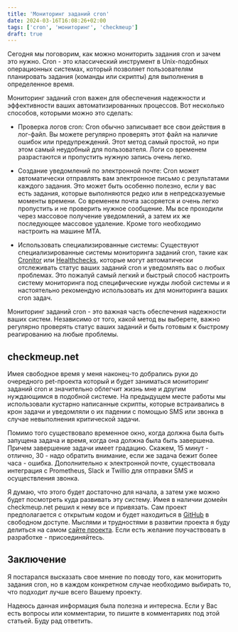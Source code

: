 ```yaml
---
title: 'Мониторинг заданий cron'
date: 2024-03-16T16:08:26+02:00
tags: ['cron', 'мониторинг', 'checkmeup']
draft: true
---
```


Сегодня мы поговорим, как можно мониторить задания cron и зачем это нужно. Cron - это классический инструмент в Unix-подобных операционных системах, который позволяет пользователям планировать задания (команды или скрипты) для выполнения в определенное время.

<!--more-->

Мониторинг заданий cron важен для обеспечения надежности и эффективности ваших автоматизированных процессов. Вот несколько способов, которыми можно это сделать:

- Проверка логов cron: Cron обычно записывает все свои действия в лог-файл. Вы можете регулярно проверять этот файл на наличие ошибок или предупреждений. Этот метод самый простой, но при этом самый неудобный для пользователя. Логи со временем разрастаются и пропустить нужную запись очень легко.

- Создание уведомлений по электронной почте: Cron может автоматически отправлять вам электронное письмо с результатами каждого задания. Это может быть особенно полезно, если у вас есть задания, которые выполняются редко или в непредсказуемые моменты времени. Со временем почта засоряется и очень легко пропустить и не проверить нужное сообщение. Мы все проходили через массовое получение уведомлений, а затем их же последующее массовое удаление. Кроме того необходимо настроить на машине МТА.

- Использовать специализированные системы: Существуют специализированные системы мониторинга заданий cron, такие как [Cronitor](https://cronitor.io/cron-job-monitoring) или [Healthchecks](https://healthchecks.io/), которые могут автоматически отслеживать статус ваших заданий cron и уведомлять вас о любых проблемах. Это пожалуй самый легкий и быстрый способ настроить систему мониторинга под специфические нужды любой системы и я настоятельно рекомендую использовать их для мониторинга ваших cron задач.

Мониторинг заданий cron - это важная часть обеспечения надежности ваших систем. Независимо от того, какой метод вы выберете, важно регулярно проверять статус ваших заданий и быть готовым к быстрому реагированию на любые проблемы.

## checkmeup.net

Имея свободное время у меня наконец-то добрались руки до очередного pet-проекта который и будет заниматься мониторинг заданий cron и значительно облегчит жизнь мне и другим нуждающимся в подобной системе. На предыдущем месте работы мы использовали кустарно написанные скрипты, которые встраивались в крон задачи и уведомляли о их падении с помощью SMS или звонка в случае невыполнения критической задачи.

Помимо того существовало временное окно, когда должна была быть запущена задача и время, когда она должна была быть завершена. Причем завершение задачи имеет градацию. Скажем, 15 минут - отлично, 30 - надо обратить внимание, если же задача бежит более часа - ошибка. Дополнительно к электронной почте, существовала интеграция с Prometheus, Slack и Twillio для отправки SMS и осуществления звонка.

Я думаю, что этого будет достаточно для начала, а затем уже можно будет посмотреть куда развивать эту систему. Имея в наличии домейн checkmeup.net решил к нему все и привязать. Сам проект предполагается с открытым кодом и будет находиться в [GitHub](https://github.com/checkmeup) в свободном доступе. Мыслями и трудностями в развитии проекта я буду делиться на самом [сайте проекта](https://checkmeup.net/). Если есть желание поучаствовать в разработке - присоединяйтесь.

## Заключение

Я постарался высказать свое мнение по поводу того, как мониторить задания cron, но в каждом конкретном случае необходимо выбирать то, что подходит лучше всего Вашему проекту.

Надеюсь данная информация была полезна и интересна. Если у Вас есть вопросы или комментарии, то пишите в комментариях под
этой статьей. Буду рад ответить.
